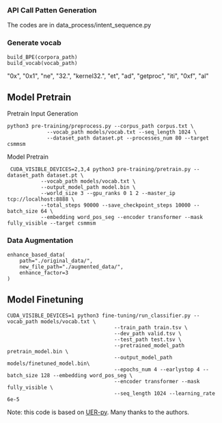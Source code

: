 ### API Call Patten Generation

The codes are in data_process/intent_sequence.py




### Generate vocab
```
build_BPE(corpora_path)
build_vocab(vocab_path)
```

"0x", "0x1", "ne", "32.", "kernel32.",
"et", "ad", "getproc", "iti", "0xf", "al"

## Model Pretrain
Pretrain Input Generation
```
python3 pre-training/preprocess.py --corpus_path corpus.txt \
​             --vocab_path models/vocab.txt --seq_length 1024 \
​             --dataset_path dataset.pt --processes_num 80 --target csmmsm
```
Model Pretrain
```
 CUDA_VISIBLE_DEVICES=2,3,4 python3 pre-training/pretrain.py --dataset_path dataset.pt \
​           --vocab_path models/vocab.txt \
​           --output_model_path model.bin \
​           --world_size 3 --gpu_ranks 0 1 2 --master_ip tcp://localhost:8888 \
​           --total_steps 90000 --save_checkpoint_steps 10000 --batch_size 64 \
​           --embedding word_pos_seg --encoder transformer --mask fully_visible --target csmmsm
```


### Data Augmentation
```
enhance_based_data(
    path="./original_data/",
    new_file_path="./augmented_data/",
    enhance_factor=3
)
```
## Model Finetuning

```
CUDA_VISIBLE_DEVICES=1 python3 fine-tuning/run_classifier.py --vocab_path models/vocab.txt \
                                   --train_path train.tsv \
                                   --dev_path valid.tsv \
                                   --test_path test.tsv \
                                   --pretrained_model_path pretrain_model.bin \
                                   --output_model_path models/finetuned_model.bin\
                                   --epochs_num 4 --earlystop 4 --batch_size 128 --embedding word_pos_seg \
                                   --encoder transformer --mask fully_visible \
                                   --seq_length 1024 --learning_rate 6e-5
```

Note: this code is based on [UER-py](https://github.com/dbiir/UER-py). Many thanks to the authors.
